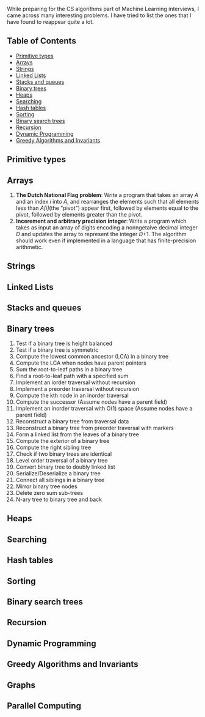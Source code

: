 While preparing for the CS algorithms part of Machine Learning interviews, I came across many interesting problems. I have tried to list the ones that I have found to reappear quite a lot.

## Table of Contents

- [Primitive types](#primitive-types)
- [Arrays](#arrays)
- [Strings](#strings)
- [Linked Lists](#linked-lists)
- [Stacks and queues](#stacks-and-queues)
- [Binary trees](#binary-trees)
- [Heaps](#heaps)
- [Searching](#searching)
- [Hash tables](#hash-tables)
- [Sorting](#sorting)
- [Binary search trees](#binary-search-trees)
- [Recursion](#recursion)
- [Dynamic Programming](#dynamic-programming)
- [Greedy Algorithms and Invariants](#greedy-algorithms-and-invariants)

## Primitive types

## Arrays

1. __The Dutch National Flag problem__: Write a program that takes an array _A_ and an index _i_ into _A_, and rearranges the elements such that all elements less than _A[i]_(the "pivot") appear first, followed by elements equal to the pivot, followed by elements greater than the pivot.
2. __Incerement and arbitrary precision integer__: Write a program which takes as input an array of digits encoding a nonngetaive decimal integer _D_ and updates the array to represent the integer _D_+1. The algorithm should work even if implemented in a language that has finite-precision arithmetic.

## Strings

## Linked Lists

## Stacks and queues

## Binary trees

1. Test if a binary tree is height balanced
1. Test if a binary tree is symmetric
1. Compute the lowest common ancestor (LCA) in a binary tree
1. Compute the LCA when nodes have parent pointers
1. Sum the root-to-leaf paths in a binary tree
1. Find a root-to-leaf path with a specified sum
1. Implement an iorder traversal without recursion
1. Implement a preorder traversal without recursion
1. Compute the kth node in an inorder traversal
1. Compute the successor (Assume nodes have a parent field)
1. Implement an inorder traversal with O(1) space (Assume nodes have a parent field)
1. Reconstruct a binary tree from traversal data
1. Reconstruct a binary tree from preorder traversal with markers
1. Form a linked list from the leaves of a binary tree
1. Compute the exterior of a binary tree
1. Compute the right sibling tree
1. Check if two binary trees are identical
1. Level order traversal of a binary tree
1. Convert binary tree to doubly linked list
1. Serialize/Deserialize a binary tree
1. Connect all siblings in a binary tree
1. Mirror binary tree nodes
1. Delete zero sum sub-trees
1. N-ary tree to binary tree and back

## Heaps

## Searching

## Hash tables

## Sorting

## Binary search trees

## Recursion

## Dynamic Programming

## Greedy Algorithms and Invariants

## Graphs

## Parallel Computing




